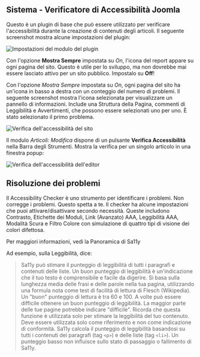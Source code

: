 <!-- Filename: jdocmanual?manual=user&heading=performance&filename=accessibility-checker.md / Display title: Verifica dell'accessibilità   -->

## Sistema - Verificatore di Accessibilità Joomla

Questo è un plugin di base che può essere utilizzato per verificare l'accessibilità durante la creazione di contenuti degli articoli. Il seguente screenshot mostra alcune impostazioni del plugin:

![Impostazioni del modulo del plugin](../../../en/images/performance/performance-jooa11y-plugin-form.png)

Con l'opzione **Mostra Sempre** impostata su *On*, l'icona del report appare su ogni pagina del sito. Questo è utile per lo sviluppo, ma non dovrebbe mai essere lasciato attivo per un sito pubblico. Impostalo su **Off**!

Con l'opzione *Mostra Sempre* impostata su *On*, ogni pagina del sito ha un'icona in basso a destra con un conteggio del numero di problemi. Il seguente screenshot mostra l'icona selezionata per visualizzare un pannello di informazioni. Include una Struttura della Pagina, commenti di Leggibilità e Avvertimenti, che possono essere selezionati uno per uno. È stato selezionato il primo problema.

![Verifica dell'accessibilità del sito](../../../en/images/performance/performance-jooa11y-site-display.png)

Il modulo *Articoli: Modifica* dispone di un pulsante **Verifica Accessibilità** nella Barra degli Strumenti. Mostra la verifica per un singolo articolo in una finestra popup:

![Verifica dell'accessibilità dell'editor](../../../en/images/performance/performance-jooa11y-admin-display.png)

## Risoluzione dei problemi

Il Accessibility Checker è uno strumento per identificare i problemi. Non corregge i problemi. Questo spetta a te. Il checker ha alcune impostazioni che puoi attivare/disattivare secondo necessità. Queste includono Contrasto, Etichette dei Moduli, Link (Avanzato) AAA, Leggibilità AAA, Modalità Scura e Filtro Colore con simulazione di quattro tipi di visione dei colori difettosa.

Per maggiori informazioni, vedi la Panoramica di Sa11y

Ad esempio, sulla Leggibilità, dice:

> Sa11y può stimare il punteggio di leggibilità di tutti i paragrafi e contenuti delle liste. Un buon punteggio di leggibilità è un'indicazione che il tuo testo è comprensibile e facile da digerire. Si basa sulla lunghezza media delle frasi e delle parole nella tua pagina, utilizzando una formula nota come test di facilità di lettura di Flesch (Wikipedia). Un "buon" punteggio di lettura è tra 60 e 100. A volte può essere difficile ottenere un buon punteggio di leggibilità. La maggior parte delle tue pagine potrebbe indicare "difficile". Ricorda che questa funzione è utilizzata solo per stimare la leggibilità del tuo contenuto. Deve essere utilizzata solo come riferimento e non come indicazione di conformità. Sa11y calcola il punteggio di leggibilità basandosi su tutti i contenuti dei paragrafi (tag `<p>`) e delle liste (tag `<li>`). Un punteggio basso non influisce sullo stato di passaggio o fallimento di Sa11y.

